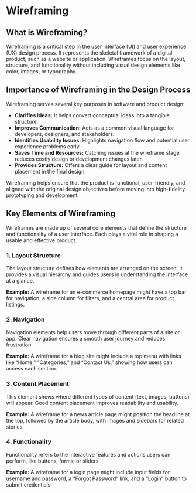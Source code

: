 
# Wireframing

## What is Wireframing?

Wireframing is a critical step in the user interface (UI) and user experience (UX) design process. It represents the skeletal framework of a digital product, such as a website or application. Wireframes focus on the layout, structure, and functionality without including visual design elements like color, images, or typography.

## Importance of Wireframing in the Design Process

Wireframing serves several key purposes in software and product design:

- **Clarifies Ideas:** It helps convert conceptual ideas into a tangible structure.
- **Improves Communication:** Acts as a common visual language for developers, designers, and stakeholders.
- **Identifies Usability Issues:** Highlights navigation flow and potential user experience problems early.
- **Saves Time and Resources:** Catching issues at the wireframe stage reduces costly design or development changes later.
- **Provides Structure:** Offers a clear guide for layout and content placement in the final design.

Wireframing helps ensure that the product is functional, user-friendly, and aligned with the original design objectives before moving into high-fidelity prototyping and development.
## Key Elements of Wireframing

Wireframes are made up of several core elements that define the structure and functionality of a user interface. Each plays a vital role in shaping a usable and effective product.

### 1. Layout Structure

The layout structure defines how elements are arranged on the screen. It provides a visual hierarchy and guides users in understanding the interface at a glance.

**Example:** A wireframe for an e-commerce homepage might have a top bar for navigation, a side column for filters, and a central area for product listings.

### 2. Navigation

Navigation elements help users move through different parts of a site or app. Clear navigation ensures a smooth user journey and reduces frustration.

**Example:** A wireframe for a blog site might include a top menu with links like “Home,” “Categories,” and “Contact Us,” showing how users can access each section.

### 3. Content Placement

This element shows where different types of content (text, images, buttons) will appear. Good content placement improves readability and usability.

**Example:** A wireframe for a news article page might position the headline at the top, followed by the article body, with images and sidebars for related stories.

### 4. Functionality

Functionality refers to the interactive features and actions users can perform, like buttons, forms, or sliders.

**Example:** A wireframe for a login page might include input fields for username and password, a “Forgot Password” link, and a “Login” button to submit credentials.
